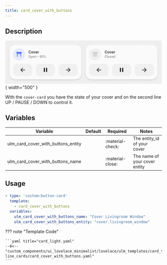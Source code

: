 ```yaml
---
title: card_cover_with_buttons
---
```

<!-- markdownlint-disable MD046 -->

## Description

![example-image](../../assets/img/ulm_cards/card_cover_buttons.png){ width="500" }

With the `cover-card` you have the state of your cover and on the second line UP / PAUSE / DOWN to control it.

## Variables

| Variable | Default | Required         | Notes             |
|----------|---------|------------------|-------------------|
| ulm_card_cover_with_buttons_entity     |         | :material-check: | The entity_id of your cover |
| ulm_card_cover_with_buttons_name |         | :material-close: | The name of your cover entity |

## Usage

```yaml
- type: 'custom:button-card'
  template:
    - card_cover_with_buttons
  variables:
    ulm_card_cover_with_buttons_name: "Cover Livingroom Window"
    ulm_card_cover_with_buttons_entity: "cover.livingroom_window"
```

??? note "Template Code"

    ```yaml title="card_light.yaml"
    --8<-- "custom_components/ui_lovelace_minimalist/lovelace/ulm_templates/card_templates/2-line_cards/card_cover_with_buttons.yaml"
    ```
